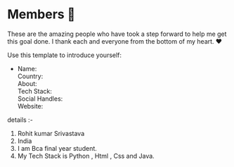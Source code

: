 # Members 🙌
These are the amazing people who have took a step forward to help me get this goal done. I thank each and everyone from the bottom of my heart. ❤

Use this template to introduce yourself:  

- Name:  
Country:  
About:  
Tech Stack:  
Social Handles:  
Website:  






details :-

1. Rohit kumar Srivastava
2. India
3. I am Bca final year student.
4. My Tech Stack is Python , Html , Css and Java.

